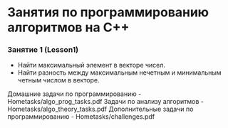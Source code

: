 # Занятия по программированию алгоритмов на C++

### Занятие 1 (Lesson1)
- Найти максимальный элемент в векторе чисел.
- Найти разность между максимальным нечетным и минимальным четным числом в векторе.

Домашние задачи по программированию - Hometasks/algo_prog_tasks.pdf
Задачи по анализу алгоритмов  - Hometasks/algo_theory_tasks.pdf
Дополнительные задачи по программированию - Hometasks/challenges.pdf


